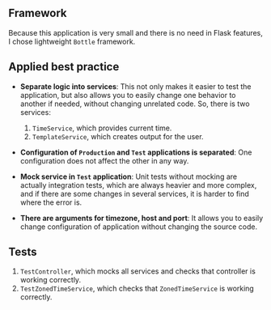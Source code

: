 ## Framework

Because this application is very small and there is no need in Flask features,
I chose lightweight `Bottle` framework.

## Applied best practice

* **Separate logic into services**: This not only makes it easier to test the application, but also allows you to easily
change one behavior to another if needed, without changing unrelated code. So, there is two services:
  1. `TimeService`, which provides current time.
  2. `TemplateService`, which creates output for the user.

* **Configuration of `Production` and `Test` applications is separated**: One configuration does not affect the other
in any way.

* **Mock service in `Test` application**: Unit tests without mocking are actually integration tests, which are always
heavier and more complex, and if there are some changes in several services, it is harder to find where the error is.

* **There are arguments for timezone, host and port**: It allows you to easily change configuration of application
without changing the source code.


## Tests

1. `TestController`, which mocks all services and checks that controller is working correctly.
2. `TestZonedTimeService`, which checks that `ZonedTimeService` is working correctly.
